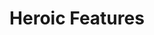 ---
title:			"Heroic Features"
slug:			heroic-features
src:			/template-overviews/heroic-features
categories:		template landing-pages ecommerce unstyled
description:	"A Bootstrap home page template featuring a hero unit and a grid of thumbnail features."
bump:			"A basic Bootstrap home page template."
img-src:		/img/templates/heroic-features.jpg
img-desc:		"Basic Bootstrap Home Page Template"
layout:			template-overview

meta-title: "Heroic Features - Free Bootstrap Template"
meta-description: "A free bootstrap template featuring a intro box and a grid of features. All Start Bootstrap templates are free to download and open source."

features:
  - Jumbotron header
  - Thumnail styled feature boxes

long-description: "Heroic features is an unstyled template featuring a hero unit as a header and a grid of feature boxes."

alt-version:		"no"
user-version:		"no"

v4-version:			"yes"
alt-v4:				"https://github.com/BlackrockDigital/startbootstrap-heroic-features/archive/v4-dev.zip"

redirect_from:
  - /heroic-features/
  - /heroic-features.php/
  - /templates/heroic-features.html/
  - /downloads/heroic-features.zip/
---